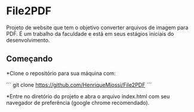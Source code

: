 # File2PDF

Projeto de website que tem o objetivo converter arquivos de imagem para PDF. É um trabalho da faculdade e está em seus estágios iniciais do desenvolvimento.

## Começando

*Clone o repositório para sua máquina com:

´´´
git clone https://github.com/HenriqueMiossi/File2PDF
´´´

*Entre no diretório do projeto e abra o arquivo index.html com seu navegador de preferência (google chrome recomendado).



